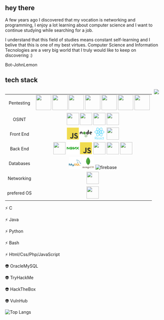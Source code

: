 
## hey there

A few years ago I discovered that my vocation is networking and programming, I enjoy a lot learning about computer science and I want to continue studying while searching for a job.

I understand that this field of studies means constant self-learning and I belive that this is one of my best virtues.
Computer Science and Information Tecnologies are a very big world that I truly would like to keep on discovering :)

Bot-JohnLemon

## tech stack

 <p>
  <img src="https://user-images.githubusercontent.com/28149894/236699565-9186e8c1-4ec6-42b9-a71e-3ea1598ca5ca.jpg" align="right">
</p>


<table>
    <tbody>
        <tr>
            <td align="center">Pentesting</td>
            <td align="center">
             <img src="https://github.com/Bot-JohnLemon/Bot-JohnLemon/assets/28149894/b27fba7b-790e-4488-9de1-57121b93af25" width="50" height="50" style="max-width: 100%;">
             <img src="https://github.com/Bot-JohnLemon/Bot-JohnLemon/assets/28149894/b12df16e-2848-4942-b5fa-c8e4dce01cb5" width="50" height="50" style="max-width: 100%;">
             <img src="https://github.com/Bot-JohnLemon/Bot-JohnLemon/assets/28149894/edc3fb31-53ed-493a-ad05-6ec13bba89ee" width="50" height="50" style="max-width: 100%;">
             <img src="https://github.com/Bot-JohnLemon/Bot-JohnLemon/assets/28149894/6308f74d-f8f8-4638-a0dc-fd8bbff248b6" width="50" height="50" style="max-width: 100%;">
             <img src="https://github.com/Bot-JohnLemon/Bot-JohnLemon/assets/28149894/aea1cabf-1669-4bc3-ac90-65167aa3fb0b" width="50" height="50" style="max-width: 100%;">
             <img src="https://github.com/Bot-JohnLemon/Bot-JohnLemon/assets/28149894/cd1f772a-445e-43b5-840c-a13385c30072" width="50" height="50" style="max-width: 100%;">
             <img src="https://github.com/Bot-JohnLemon/Bot-JohnLemon/assets/28149894/9822bc20-98cd-4b22-9d23-5b8aa2a43a4a" width="50" height="50" style="max-width: 100%;">
            </td>
        </tr>
        <tr>
            <td align="center">OSINT</td>
            <td align="center">
             <img src="https://github.com/Bot-JohnLemon/Bot-JohnLemon/assets/28149894/eaa3df76-532d-42a8-8d01-527f83e45de0" width="40" height="40" style="max-width: 100%;">
             <img src="https://github.com/Bot-JohnLemon/Bot-JohnLemon/assets/28149894/12e2954a-d01c-49c6-a5e4-dd1ea7139228" width="40" height="40" style="max-width: 100%;">
             <img src="https://github.com/Bot-JohnLemon/Bot-JohnLemon/assets/28149894/dbc68856-1a83-465e-976c-ee166bd823aa" width="40" height="40" style="max-width: 100%;">
             <img src="https://github.com/Bot-JohnLemon/Bot-JohnLemon/assets/28149894/91a63d12-4737-4d02-8ae0-8b8a47f33686" width="40" height="40" style="max-width: 100%;">
            </td>
        </tr>
        <tr>
            <td align="center">Front End</td>
            <td align="center">
             <img src="https://raw.githubusercontent.com/devicons/devicon/master/icons/javascript/javascript-original.svg" alt="javascript" width="40" height="40" style="max-width: 100%;">
             <img src="https://raw.githubusercontent.com/devicons/devicon/master/icons/nodejs/nodejs-original-wordmark.svg" alt="nodejs" width="40" height="40" style="max-width: 100%;">
             <img src="https://raw.githubusercontent.com/devicons/devicon/master/icons/react/react-original-wordmark.svg" alt="react" width="40" height="40" style="max-width: 100%;">
             <img src="https://github.com/Bot-JohnLemon/Bot-JohnLemon/assets/28149894/b4fbd3a9-c68a-4bc1-b865-0c985a749e35" width="40" height="40" style="max-width: 100%;">
            </td>
        </tr>
        <tr>
            <td align="center">Back End</td>
            <td align="center">
             <img src="https://github.com/Bot-JohnLemon/Bot-JohnLemon/assets/28149894/1ad0b16c-7611-4498-83bf-cc67e1bfa643" width="40" height="40" style="max-width: 100%;">
             <img src="https://raw.githubusercontent.com/devicons/devicon/master/icons/nginx/nginx-original.svg" alt="nginx" width="40" height="40" style="max-width: 100%;">
             <img src="https://raw.githubusercontent.com/devicons/devicon/master/icons/javascript/javascript-original.svg" alt="javascript" width="40" height="40" style="max-width: 100%;">
             <img src="https://github.com/Bot-JohnLemon/Bot-JohnLemon/assets/28149894/6d14eaba-96fe-4961-867b-6f85f8a5acac" width="40" height="40" style="max-width: 100%;">
             <img src="https://github.com/Bot-JohnLemon/Bot-JohnLemon/assets/28149894/50ea0963-51e8-4fe8-b67b-7eac5b8b4c47" width="40" height="40" style="max-width: 100%;">
             <img src="https://github.com/Bot-JohnLemon/Bot-JohnLemon/assets/28149894/471f5112-63ba-4aad-a6dd-0bbc5f8c1297" width="40" height="40" style="max-width: 100%;">
            </td>
        </tr>
        <tr>
            <td align="center">Databases</td>
            <td align="center">
             <img src="https://raw.githubusercontent.com/devicons/devicon/master/icons/mysql/mysql-original-wordmark.svg" alt="mysql" width="40" height="40" style="max-width: 100%;">
             <img src="https://raw.githubusercontent.com/devicons/devicon/master/icons/mongodb/mongodb-original-wordmark.svg" alt="mongodb" width="40" height="40" style="max-width: 100%;">
             <img src="https://camo.githubusercontent.com/3e5344a2965e786497ceb575ad67d2c64d412bb9683da05791edf424a0e40734/68747470733a2f2f7777772e766563746f726c6f676f2e7a6f6e652f6c6f676f732f66697265626173652f66697265626173652d69636f6e2e737667" alt="firebase" width="40" height="40" style="max-width: 100%;">
            </td>
        </tr>
        <tr>
            <td align="center">Networking</td>
            <td align="center">
             <img src="https://github.com/Bot-JohnLemon/Bot-JohnLemon/assets/28149894/cfd4ee91-f2c3-4613-b66e-97978d12bb72" width="40" height="40" style="max-width: 100%;">
            </td>
        </tr>     
        <tr>
            <td align="center">prefered OS</td>
            <td align="center">
             <img src="https://github.com/Bot-JohnLemon/Bot-JohnLemon/assets/28149894/d1a03910-fcb0-4638-8e29-195ac5169b1b" width="40" height="40" style="max-width: 100%;">
            </td>
        </tr>
    </tbody>
</table>

 ⚡ C
 
 ⚡ Java
 
 ⚡ Python

 ⚡ Bash
 
 ⚡ Html/Css/Php/JavaScript
 
 👽 OracleMySQL

 👽 TryHackMe
 
 👽 HackTheBox
 
 👽 VulnHub

 ![Top Langs](https://github-readme-stats.vercel.app/api/top-langs/?username=Bot-JohnLemon&layout=compact&langs_count=8&hide=scss,css&theme=dracula&card_width=500px&border_color=282A36&border_radius=0)

